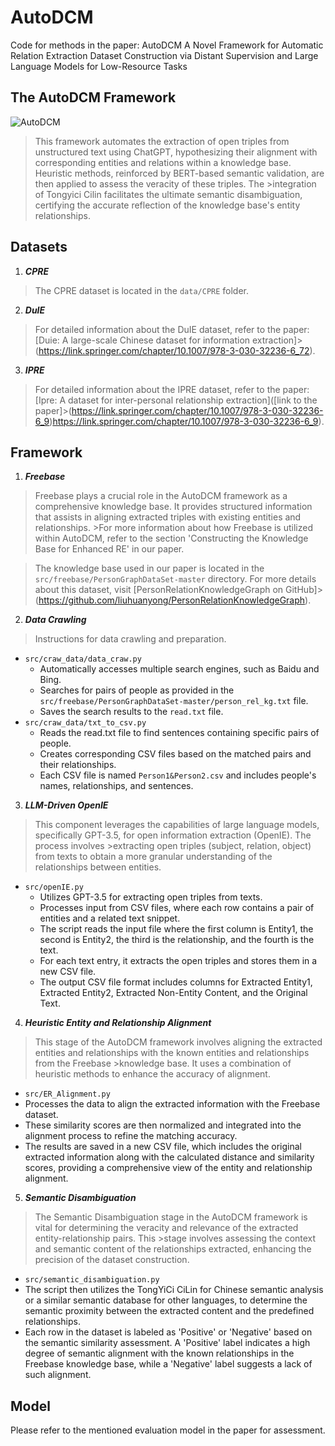 # AutoDCM
Code for methods in the paper: AutoDCM A Novel Framework for Automatic Relation Extraction Dataset Construction via Distant Supervision and Large Language Models for Low-Resource Tasks
## The AutoDCM Framework
![AutoDCM](https://github.com/qi-github-ui/AutoDCM/assets/73466589/45714247-2415-4afe-b43a-d3c7093077d6)
>This framework automates the extraction of open triples from unstructured text using ChatGPT, hypothesizing their alignment with corresponding entities and relations within a knowledge base. Heuristic methods, reinforced by BERT-based semantic validation, are then applied to assess the veracity of these triples. The >integration of Tongyici Cilin facilitates the ultimate semantic disambiguation, certifying the accurate reflection of the knowledge base's entity relationships.




## Datasets
1. ***CPRE***
>The CPRE dataset is located in the `data/CPRE` folder.

2. ***DuIE***
>For detailed information about the DuIE dataset, refer to the paper: [Duie: A large-scale Chinese dataset for information extraction]>(https://link.springer.com/chapter/10.1007/978-3-030-32236-6_72).

3. ***IPRE***
>For detailed information about the IPRE dataset, refer to the paper: [Ipre: A dataset for inter-personal relationship extraction]([link to the paper]>(https://link.springer.com/chapter/10.1007/978-3-030-32236-6_9)https://link.springer.com/chapter/10.1007/978-3-030-32236-6_9).
>

## Framework

1. ***Freebase***
>Freebase plays a crucial role in the AutoDCM framework as a comprehensive knowledge base. It provides structured information that assists in aligning extracted triples with existing entities and relationships. >For more information about how Freebase is utilized within AutoDCM, refer to the section 'Constructing the Knowledge Base for Enhanced RE' in our paper.

>The knowledge base used in our paper is located in the `src/freebase/PersonGraphDataSet-master` directory. For more details about this dataset, visit [PersonRelationKnowledgeGraph on GitHub]>(https://github.com/liuhuanyong/PersonRelationKnowledgeGraph).

2. ***Data Crawling***
>Instructions for data crawling and preparation.
* `src/craw_data/data_craw.py`
   * Automatically accesses multiple search engines, such as Baidu and Bing.
   * Searches for pairs of people as provided in the `src/freebase/PersonGraphDataSet-master/person_rel_kg.txt` file.
   * Saves the search results to the `read.txt` file.
* `src/craw_data/txt_to_csv.py`
   * Reads the read.txt file to find sentences containing specific pairs of people.
   * Creates corresponding CSV files based on the matched pairs and their relationships.
   * Each CSV file is named `Person1&Person2.csv` and includes people's names, relationships, and sentences.


3. ***LLM-Driven OpenIE***
>This component leverages the capabilities of large language models, specifically GPT-3.5, for open information extraction (OpenIE). The process involves >extracting open triples (subject, relation, object) from texts to obtain a more granular understanding of the relationships between entities.
* `src/openIE.py`
  * Utilizes GPT-3.5 for extracting open triples from texts.
  * Processes input from CSV files, where each row contains a pair of entities and a related text snippet.
  * The script reads the input file where the first column is Entity1, the second is Entity2, the third is the relationship, and the fourth is the text.
  * For each text entry, it extracts the open triples and stores them in a new CSV file.
  * The output CSV file format includes columns for Extracted Entity1, Extracted Entity2, Extracted Non-Entity Content, and the Original Text.

4. ***Heuristic Entity and Relationship Alignment***
>This stage of the AutoDCM framework involves aligning the extracted entities and relationships with the known entities and relationships from the Freebase >knowledge base. It uses a combination of heuristic methods to enhance the accuracy of alignment.
* `src/ER_Alignment.py`
* Processes the data to align the extracted information with the Freebase dataset.
* These similarity scores are then normalized and integrated into the alignment process to refine the matching accuracy.
* The results are saved in a new CSV file, which includes the original extracted information along with the calculated distance and similarity scores, providing a comprehensive view of the entity and relationship alignment.
   
5. ***Semantic Disambiguation***
>The Semantic Disambiguation stage in the AutoDCM framework is vital for determining the veracity and relevance of the extracted entity-relationship pairs. This >stage involves assessing the context and semantic content of the relationships extracted, enhancing the precision of the dataset construction.
* `src/semantic_disambiguation.py`
* The script then utilizes the TongYiCi CiLin for Chinese semantic analysis or a similar semantic database for other languages, to determine the semantic proximity between the extracted content and the predefined relationships.
* Each row in the dataset is labeled as 'Positive' or 'Negative' based on the semantic similarity assessment. A 'Positive' label indicates a high degree of semantic alignment with the known relationships in the Freebase knowledge base, while a 'Negative' label suggests a lack of such alignment.

## Model
Please refer to the mentioned evaluation model in the paper for assessment.
